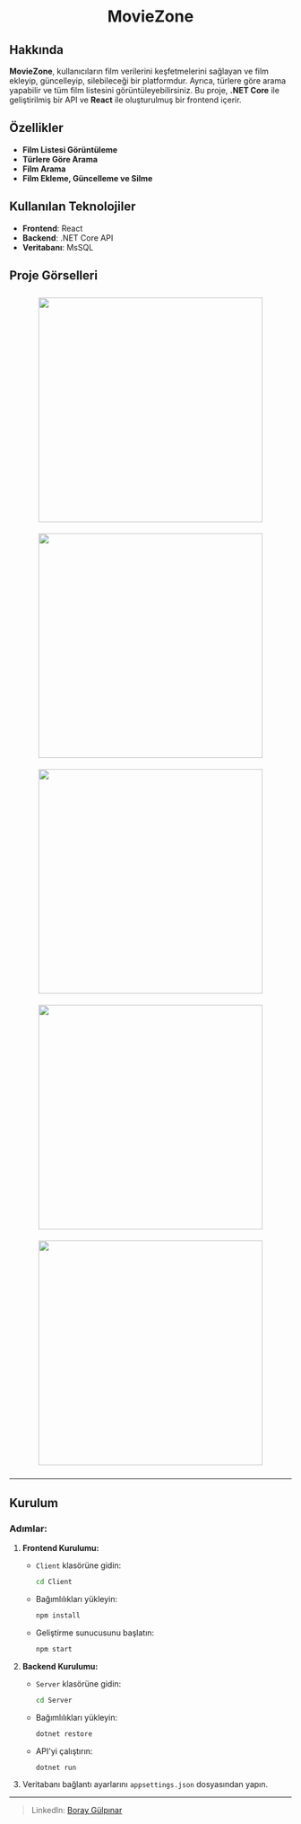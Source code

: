 <h1 align="center">
  MovieZone
</h1>

## Hakkında

**MovieZone**, kullanıcıların film verilerini keşfetmelerini sağlayan ve film ekleyip, güncelleyip, silebileceği bir platformdur. Ayrıca, türlere göre arama yapabilir ve tüm film listesini görüntüleyebilirsiniz. Bu proje, **.NET Core** ile geliştirilmiş bir API ve **React** ile oluşturulmuş bir frontend içerir.

## Özellikler

- **Film Listesi Görüntüleme**  
- **Türlere Göre Arama**  
- **Film Arama**  
- **Film Ekleme, Güncelleme ve Silme**

## Kullanılan Teknolojiler

- **Frontend**: React
- **Backend**: .NET Core API
- **Veritabanı**: MsSQL

## Proje Görselleri

<p align="center">
  <img src="https://github.com/user-attachments/assets/44cca5f2-b5b5-47e7-93bf-a4d1a863aa7f" width="400" style="margin: 10px" />
  <img src="https://github.com/user-attachments/assets/83d87741-bdcb-4b3d-b5ee-6452c9a44c1b" width="400" style="margin: 10px" />
  <img src="https://github.com/user-attachments/assets/4d4aa361-1217-4ed6-8695-ead552cadb36" width="400" style="margin: 10px" />
  <img src="https://github.com/user-attachments/assets/00ba70f3-bb53-4c6e-a75f-be69bff59cca" width="400" style="margin: 10px" />
  <img src="https://github.com/user-attachments/assets/5f384df2-af88-466d-aefa-170948c0e98e" width="400" style="margin: 10px" />
</p>

---

## Kurulum

### Adımlar:

1. **Frontend Kurulumu:**
   - `Client` klasörüne gidin:
     ```bash
     cd Client
     ```
   - Bağımlılıkları yükleyin:
     ```bash
     npm install
     ```
   - Geliştirme sunucusunu başlatın:
     ```bash
     npm start
     ```

2. **Backend Kurulumu:**
   - `Server` klasörüne gidin:
     ```bash
     cd Server
     ```
   - Bağımlılıkları yükleyin:
     ```bash
     dotnet restore
     ```
   - API'yi çalıştırın:
     ```bash
     dotnet run
     ```

3. Veritabanı bağlantı ayarlarını `appsettings.json` dosyasından yapın.

---

> LinkedIn: [Boray Gülpınar](https://www.linkedin.com/in/boray-gulpinar/)
